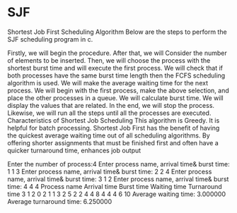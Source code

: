 # SJF
Shortest Job First Scheduling Algorithm
Below are the steps to perform the SJF scheduling program in c.

Firstly, we will begin the procedure.
After that, we will Consider the number of elements to be inserted.
Then, we will choose the process with the shortest burst time and will execute the first process.
We will check that if both processes have the same burst time length then the FCFS scheduling algorithm is used.
We will make the average waiting time for the next process.
We will begin with the first process, make the above selection, and place the other processes in a queue.
We will calculate burst time.
We will display the values that are related.
In the end, we will stop the process.
Likewise, we will run all the steps until all the processes are executed.
Characteristics of Shortest Job Scheduling
This algorithm is Greedy.
It is helpful for batch processing.
Shortest Job First has the benefit of having the quickest average waiting time out of all scheduling algorithms.
By offering shorter assignments that must be finished first and often have a quicker turnaround time, enhances job output

Enter the number of process:4
Enter process name, arrival time& burst time:
1
1 
3
Enter process name, arrival time& burst time:
2
2
4
Enter process name, arrival time& burst time:
3
1
2
Enter process name, arrival time& burst time:
4
4
4
Process name	Arrival time	Burst time	Waiting time	Turnaround time
3	1	2	0	2
1	1	3	2	5
2	2	4	4	8
4	4	4	6	10
Average waiting time: 3.000000
Average turnaround time: 6.250000

